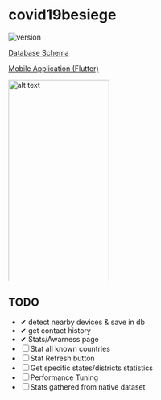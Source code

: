 # covid19besiege

![version](https://img.shields.io/static/v1?label=version&message=3.0&color=green)

[Database Schema](./doc/schema)

[Mobile Application (Flutter)](./MobileApp)

<img src="https://i.imgur.com/RvLuO93.gif" alt="alt text" width="200" height="400">


## TODO

- &#10004; detect nearby devices & save in db
- &#10004; get contact history
- &#10004; Stats/Awarness page
- &#9744; Stat all known countries
- &#9744; Stat Refresh button
- &#9744; Get specific states/districts statistics
- &#9744; Performance Tuning
- &#9744; Stats gathered from native
dataset
